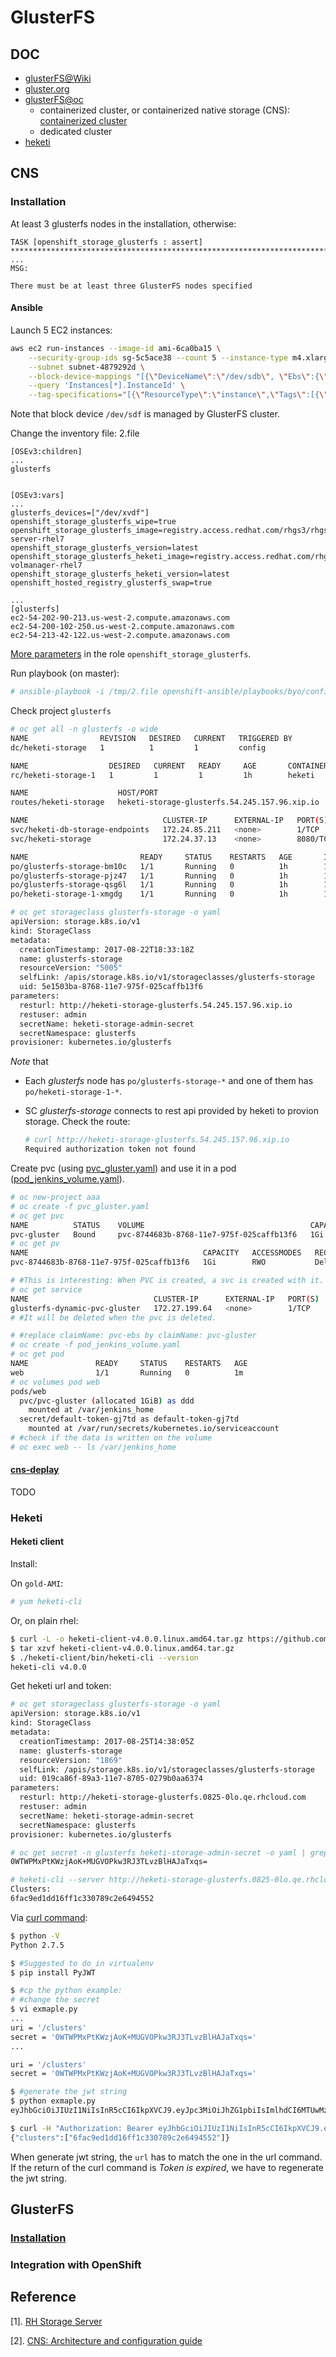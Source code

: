 # GlusterFS

## DOC

* [glusterFS@Wiki](https://en.wikipedia.org/wiki/GlusterFS)
* [gluster.org](https://www.gluster.org/)
* [glusterFS@oc](https://docs.openshift.com/container-platform/3.6/install_config/persistent_storage/persistent_storage_glusterfs.html)
    * containerized cluster, or containerized native storage (CNS): [containerized cluster](https://access.redhat.com/documentation/en-us/red_hat_gluster_storage/3.1/html/container-native_storage_for_openshift_container_platform_3.4/)
    * dedicated cluster
* [heketi](https://github.com/heketi/heketi)

## CNS

### Installation
At least 3 glusterfs nodes in the installation, otherwise:

```
TASK [openshift_storage_glusterfs : assert] *********************************************************************************
...
MSG:

There must be at least three GlusterFS nodes specified
```

#### Ansible

Launch 5 EC2 instances:

```sh
aws ec2 run-instances --image-id ami-6ca0ba15 \
    --security-group-ids sg-5c5ace38 --count 5 --instance-type m4.xlarge --key-name id_rsa_perf \
    --subnet subnet-4879292d \
    --block-device-mappings "[{\"DeviceName\":\"/dev/sdb\", \"Ebs\":{\"VolumeSize\": 30}},{\"DeviceName\":\"/dev/sdf\", \"Ebs\":{\"VolumeSize\": 30}}]" \
    --query 'Instances[*].InstanceId' \
    --tag-specifications="[{\"ResourceType\":\"instance\",\"Tags\":[{\"Key\":\"Name\",\"Value\":\"qe-hongkliu-bbb-0822\"}]}]"  
```

Note that block device <code>/dev/sdf</code> is managed by GlusterFS cluster.

Change the inventory file: 2.file

```
[OSEv3:children]
...
glusterfs


[OSEv3:vars]
...
glusterfs_devices=["/dev/xvdf"]
openshift_storage_glusterfs_wipe=true
openshift_storage_glusterfs_image=registry.access.redhat.com/rhgs3/rhgs-server-rhel7
openshift_storage_glusterfs_version=latest
openshift_storage_glusterfs_heketi_image=registry.access.redhat.com/rhgs3/rhgs-volmanager-rhel7
openshift_storage_glusterfs_heketi_version=latest
openshift_hosted_registry_glusterfs_swap=true

...
[glusterfs]
ec2-54-202-90-213.us-west-2.compute.amazonaws.com
ec2-54-200-102-250.us-west-2.compute.amazonaws.com
ec2-54-213-42-122.us-west-2.compute.amazonaws.com
```

[More parameters](https://github.com/openshift/openshift-ansible/tree/master/roles/openshift_storage_glusterfs) in the role <code>openshift_storage_glusterfs</code>.

Run playbook (on master):
```sh
# ansible-playbook -i /tmp/2.file openshift-ansible/playbooks/byo/config.yml
```

Check project <code>glusterfs</code>

```sh
# oc get all -n glusterfs -o wide
NAME                REVISION   DESIRED   CURRENT   TRIGGERED BY
dc/heketi-storage   1          1         1         config

NAME                  DESIRED   CURRENT   READY     AGE       CONTAINER(S)   IMAGE(S)                             SELECTOR
rc/heketi-storage-1   1         1         1         1h        heketi         rhgs3/rhgs-volmanager-rhel7:latest   deployment=heketi-storage-1,deploymentconfig=heketi-storage,glusterfs=heketi-storage-pod

NAME                    HOST/PORT                                       PATH      SERVICES         PORT      TERMINATION   WILDCARD
routes/heketi-storage   heketi-storage-glusterfs.54.245.157.96.xip.io             heketi-storage   heketi                  None

NAME                              CLUSTER-IP      EXTERNAL-IP   PORT(S)    AGE       SELECTOR
svc/heketi-db-storage-endpoints   172.24.85.211   <none>        1/TCP      1h        <none>
svc/heketi-storage                172.24.37.13    <none>        8080/TCP   1h        glusterfs=heketi-storage-pod

NAME                         READY     STATUS    RESTARTS   AGE       IP              NODE
po/glusterfs-storage-bm10c   1/1       Running   0          1h        172.31.48.172   ip-172-31-48-172.us-west-2.compute.internal
po/glusterfs-storage-pjz47   1/1       Running   0          1h        172.31.17.109   ip-172-31-17-109.us-west-2.compute.internal
po/glusterfs-storage-qsg6l   1/1       Running   0          1h        172.31.44.251   ip-172-31-44-251.us-west-2.compute.internal
po/heketi-storage-1-xmgdg    1/1       Running   0          1h        172.20.0.3      ip-172-31-44-251.us-west-2.compute.internal

# oc get storageclass glusterfs-storage -o yaml
apiVersion: storage.k8s.io/v1
kind: StorageClass
metadata:
  creationTimestamp: 2017-08-22T18:33:18Z
  name: glusterfs-storage
  resourceVersion: "5005"
  selfLink: /apis/storage.k8s.io/v1/storageclasses/glusterfs-storage
  uid: 5e1503ba-8768-11e7-975f-025caffb13f6
parameters:
  resturl: http://heketi-storage-glusterfs.54.245.157.96.xip.io
  restuser: admin
  secretName: heketi-storage-admin-secret
  secretNamespace: glusterfs
provisioner: kubernetes.io/glusterfs

```

_Note_ that

* Each _glusterfs_ node has <code>po/glusterfs-storage-\*</code> and one of them has <code>po/heketi-storage-1-\*</code>.
* SC _glusterfs-storage_ connects to rest api provided by heketi to provion storage. Check the route:

   ```sh
   # curl http://heketi-storage-glusterfs.54.245.157.96.xip.io
   Required authorization token not found
   ```

Create pvc (using [pvc_gluster.yaml](../files/pvc_gluster.yaml)) and use it in a pod ([pod_jenkins_volume.yaml](../files/pod_jenkins_volume.yaml)).

```sh
# oc new-project aaa
# oc create -f pvc_gluster.yaml
# oc get pvc
NAME          STATUS    VOLUME                                     CAPACITY   ACCESSMODES   STORAGECLASS        AGE
pvc-gluster   Bound     pvc-8744683b-8768-11e7-975f-025caffb13f6   1Gi        RWO           glusterfs-storage   17m
# oc get pv
NAME                                       CAPACITY   ACCESSMODES   RECLAIMPOLICY   STATUS    CLAIM             STORAGECLASS        REASON    AGE
pvc-8744683b-8768-11e7-975f-025caffb13f6   1Gi        RWO           Delete          Bound     aaa/pvc-gluster   glusterfs-storage             18m

# #This is interesting: When PVC is created, a svc is created with it.
# oc get service
NAME                            CLUSTER-IP      EXTERNAL-IP   PORT(S)    AGE
glusterfs-dynamic-pvc-gluster   172.27.199.64   <none>        1/TCP      2m
# #It will be deleted when the pvc is deleted.

# #replace claimName: pvc-ebs by claimName: pvc-gluster
# oc create -f pod_jenkins_volume.yaml
# oc get pod 
NAME               READY     STATUS    RESTARTS   AGE
web                1/1       Running   0          1m
# oc volumes pod web
pods/web
  pvc/pvc-gluster (allocated 1GiB) as ddd
    mounted at /var/jenkins_home
  secret/default-token-gj7td as default-token-gj7td
    mounted at /var/run/secrets/kubernetes.io/serviceaccount
# #check if the data is written on the volume
# oc exec web -- ls /var/jenkins_home
```

#### [cns-deplay](https://access.redhat.com/documentation/en-us/red_hat_gluster_storage/3.1/html/container-native_storage_for_openshift_container_platform_3.4/ch04s02)
TODO

### Heketi

#### Heketi client

Install:

On <code>gold-AMI</code>:

```sh
# yum heketi-cli
```

Or, on plain rhel:

```sh
$ curl -L -o heketi-client-v4.0.0.linux.amd64.tar.gz https://github.com/heketi/heketi/releases/download/v4.0.0/heketi-client-v4.0.0.linux.amd64.tar.gz
$ tar xzvf heketi-client-v4.0.0.linux.amd64.tar.gz
$ ./heketi-client/bin/heketi-cli --version
heketi-cli v4.0.0
```

Get heketi url and token:

```sh
# oc get storageclass glusterfs-storage -o yaml
apiVersion: storage.k8s.io/v1
kind: StorageClass
metadata:
  creationTimestamp: 2017-08-25T14:38:05Z
  name: glusterfs-storage
  resourceVersion: "1869"
  selfLink: /apis/storage.k8s.io/v1/storageclasses/glusterfs-storage
  uid: 019ca86f-89a3-11e7-8705-0279b0aa6374
parameters:
  resturl: http://heketi-storage-glusterfs.0825-0lo.qe.rhcloud.com
  restuser: admin
  secretName: heketi-storage-admin-secret
  secretNamespace: glusterfs
provisioner: kubernetes.io/glusterfs

# oc get secret -n glusterfs heketi-storage-admin-secret -o yaml | grep key | awk '{print $2}' | base64 --decode 
0WTWPMxPtKWzjAoK+MUGVOPkw3RJ3TLvzBlHAJaTxqs=

# heketi-cli --server http://heketi-storage-glusterfs.0825-0lo.qe.rhcloud.com --user admin --secret 0WTWPMxPtKWzjAoK+MUGVOPkw3RJ3TLvzBlHAJaTxqs= cluster list
Clusters:
6fac9ed1dd16ff1c330789c2e6494552
```

Via [curl command](https://github.com/heketi/heketi/wiki/API#authentication-model-):

```sh
$ python -V
Python 2.7.5

$ #Suggested to do in virtualenv
$ pip install PyJWT

$ #cp the python example:
# #change the secret
$ vi exmaple.py
...
uri = '/clusters'
secret = '0WTWPMxPtKWzjAoK+MUGVOPkw3RJ3TLvzBlHAJaTxqs='
...

uri = '/clusters'
secret = '0WTWPMxPtKWzjAoK+MUGVOPkw3RJ3TLvzBlHAJaTxqs='

$ #generate the jwt string
$ python exmaple.py
eyJhbGciOiJIUzI1NiIsInR5cCI6IkpXVCJ9.eyJpc3MiOiJhZG1pbiIsImlhdCI6MTUwMzY5MTM5MCwicXNoIjoiNDc0OWE1OWRlODdjMjdjOWIyZjQ5NWM1ZjEzMDliMjUyNTY4MWRmZTMwYzhhN2I4MzYyNTkwMWIxMzJhOWMyNiIsImV4cCI6MTUwMzY5MTk5MH0.M_33aTu_hHu9amt-Pmp2idWsKVkP3Sckf4EUkMGgsWk

$ curl -H "Authorization: Bearer eyJhbGciOiJIUzI1NiIsInR5cCI6IkpXVCJ9.eyJpc3MiOiJhZG1pbiIsImlhdCI6MTUwMzY5MTM5MCwicXNoIjoiNDc0OWE1OWRlODdjMjdjOWIyZjQ5NWM1ZjEzMDliMjUyNTY4MWRmZTMwYzhhN2I4MzYyNTkwMWIxMzJhOWMyNiIsImV4cCI6MTUwMzY5MTk5MH0.M_33aTu_hHu9amt-Pmp2idWsKVkP3Sckf4EUkMGgsWk" http://heketi-storage-glusterfs.0825-0lo.qe.rhcloud.com/clusters
{"clusters":["6fac9ed1dd16ff1c330789c2e6494552"]}

```

When generate jwt string, the <code>url</code> has to match the one in the url command. If the return of the curl command is _Token is expired_, we have to regenerate the jwt string.

## GlusterFS

### [Installation](https://access.redhat.com/documentation/en-US/Red_Hat_Storage/3/html/Administration_Guide/part-Red_Hat_Storage_Administration_on_Public_Cloud.html)

### Integration with OpenShift






## Reference
[1]. [RH Storage Server](https://access.redhat.com/documentation/en-US/Red_Hat_Storage/3/html/Administration_Guide/index.html)

[2]. [CNS: Architecture and configuration guide](https://www.redhat.com/cms/managed-files/st-container-native-storage-technology-detail-inc0464300at-201611-v2-en.pdf)
